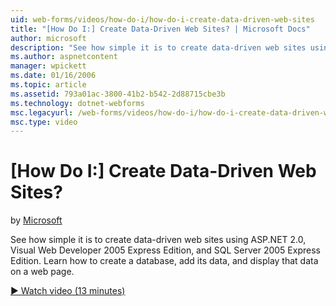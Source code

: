 ```yaml
---
uid: web-forms/videos/how-do-i/how-do-i-create-data-driven-web-sites
title: "[How Do I:] Create Data-Driven Web Sites? | Microsoft Docs"
author: microsoft
description: "See how simple it is to create data-driven web sites using ASP.NET 2.0, Visual Web Developer 2005 Express Edition, and SQL Server 2005 Express Edition. Learn..."
ms.author: aspnetcontent
manager: wpickett
ms.date: 01/16/2006
ms.topic: article
ms.assetid: 793a01ac-3800-41b2-b542-2d88715cbe3b
ms.technology: dotnet-webforms
msc.legacyurl: /web-forms/videos/how-do-i/how-do-i-create-data-driven-web-sites
msc.type: video
---
```

[How Do I:] Create Data-Driven Web Sites?
====================
by [Microsoft](https://github.com/microsoft)

See how simple it is to create data-driven web sites using ASP.NET 2.0, Visual Web Developer 2005 Express Edition, and SQL Server 2005 Express Edition. Learn how to create a database, add its data, and display that data on a web page.

[&#9654; Watch video (13 minutes)](https://channel9.msdn.com/Blogs/ASP-NET-Site-Videos/how-do-i-create-data-driven-web-sites)
